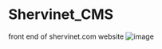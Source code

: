 # Shervinet_CMS
front end of shervinet.com website
<img src="https://s8.uupload.ir/files/shervinet_ik4i.jpg" alt="image">
